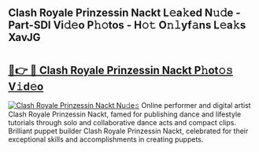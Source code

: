 ## Clash Royale Prinzessin Nackt L𝚎a𝚔ed N𝚞𝚍e - Part-SDI Vi𝚍𝚎o P𝚑𝚘tos - H𝚘𝚝 O𝚗𝚕yf𝚊ns L𝚎a𝚔s XavJG

# <h2><a href="http://kf1negv.oniu.top/?m=Clash+Royale+Prinzessin+Nackt">🔗👉 🔴 Clash Royale Prinzessin Nackt P𝚑ot𝚘𝚜 V𝚒d𝚎o</a></h2>

[![Clash Royale Prinzessin Nackt Nu𝚍e𝚜](https://i.imgur.com/0qMVB7G.gif)](http://kf1negv.oniu.top/?m=Clash+Royale+Prinzessin+Nackt)
Online performer and digital artist Clash Royale Prinzessin Nackt, famed for publishing dance and lifestyle tutorials through solo and collaborative dance acts and compact clips. Brilliant puppet builder Clash Royale Prinzessin Nackt, celebrated for their exceptional skills and accomplishments in creating puppets.  
